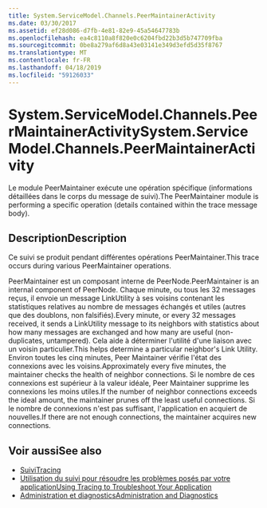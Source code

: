 ```yaml
---
title: System.ServiceModel.Channels.PeerMaintainerActivity
ms.date: 03/30/2017
ms.assetid: ef28d086-d7fb-4e81-82e9-45a54647783b
ms.openlocfilehash: ea4c8110a8f820e0c6204fbd22b3d5b747709fba
ms.sourcegitcommit: 0be8a279af6d8a43e03141e349d3efd5d35f8767
ms.translationtype: MT
ms.contentlocale: fr-FR
ms.lasthandoff: 04/18/2019
ms.locfileid: "59126033"
---
```

# <a name="systemservicemodelchannelspeermaintaineractivity"></a><span data-ttu-id="a874c-102">System.ServiceModel.Channels.PeerMaintainerActivity</span><span class="sxs-lookup"><span data-stu-id="a874c-102">System.ServiceModel.Channels.PeerMaintainerActivity</span></span>
<span data-ttu-id="a874c-103">Le module PeerMaintainer exécute une opération spécifique (informations détaillées dans le corps du message de suivi).</span><span class="sxs-lookup"><span data-stu-id="a874c-103">The PeerMaintainer module is performing a specific operation (details contained within the trace message body).</span></span>  
  
## <a name="description"></a><span data-ttu-id="a874c-104">Description</span><span class="sxs-lookup"><span data-stu-id="a874c-104">Description</span></span>  
 <span data-ttu-id="a874c-105">Ce suivi se produit pendant différentes opérations PeerMaintainer.</span><span class="sxs-lookup"><span data-stu-id="a874c-105">This trace occurs during various PeerMaintainer operations.</span></span>  
  
 <span data-ttu-id="a874c-106">PeerMaintainer est un composant interne de PeerNode.</span><span class="sxs-lookup"><span data-stu-id="a874c-106">PeerMaintainer is an internal component of PeerNode.</span></span> <span data-ttu-id="a874c-107">Chaque minute, ou tous les 32 messages reçus, il envoie un message LinkUtility à ses voisins contenant les statistiques relatives au nombre de messages échangés et utiles (autres que des doublons, non falsifiés).</span><span class="sxs-lookup"><span data-stu-id="a874c-107">Every minute, or every 32 messages received, it sends a LinkUtility message to its neighbors with statistics about how many messages are exchanged and how many are useful (non-duplicates, untampered).</span></span> <span data-ttu-id="a874c-108">Cela aide à déterminer l'utilité d'une liaison avec un voisin particulier.</span><span class="sxs-lookup"><span data-stu-id="a874c-108">This helps determine a particular neighbor's Link Utility.</span></span> <span data-ttu-id="a874c-109">Environ toutes les cinq minutes, Peer Maintainer vérifie l'état des connexions avec les voisins.</span><span class="sxs-lookup"><span data-stu-id="a874c-109">Approximately every five minutes, the maintainer checks the health of neighbor connections.</span></span> <span data-ttu-id="a874c-110">Si le nombre de ces connexions est supérieur à la valeur idéale, Peer Maintainer supprime les connexions les moins utiles.</span><span class="sxs-lookup"><span data-stu-id="a874c-110">If the number of neighbor connections exceeds the ideal amount, the maintainer prunes off the least useful connections.</span></span> <span data-ttu-id="a874c-111">Si le nombre de connexions n'est pas suffisant, l'application en acquiert de nouvelles.</span><span class="sxs-lookup"><span data-stu-id="a874c-111">If there are not enough connections, the maintainer acquires new connections.</span></span>  
  
## <a name="see-also"></a><span data-ttu-id="a874c-112">Voir aussi</span><span class="sxs-lookup"><span data-stu-id="a874c-112">See also</span></span>

- [<span data-ttu-id="a874c-113">Suivi</span><span class="sxs-lookup"><span data-stu-id="a874c-113">Tracing</span></span>](../../../../../docs/framework/wcf/diagnostics/tracing/index.md)
- [<span data-ttu-id="a874c-114">Utilisation du suivi pour résoudre les problèmes posés par votre application</span><span class="sxs-lookup"><span data-stu-id="a874c-114">Using Tracing to Troubleshoot Your Application</span></span>](../../../../../docs/framework/wcf/diagnostics/tracing/using-tracing-to-troubleshoot-your-application.md)
- [<span data-ttu-id="a874c-115">Administration et diagnostics</span><span class="sxs-lookup"><span data-stu-id="a874c-115">Administration and Diagnostics</span></span>](../../../../../docs/framework/wcf/diagnostics/index.md)
